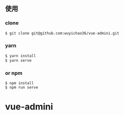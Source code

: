 
## 使用
### clone
```bash
$ git clone git@github.com:wuyichao36/vue-admini.git
```
### yarn
```bash
$ yarn install
$ yarn serve
```
### or npm
```
$ npm install
$ npm run serve
```
# vue-admini
